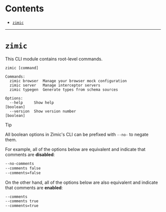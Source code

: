 # Contents <!-- omit from toc -->

- [`zimic`](#zimic)

---

# `zimic`

This CLI module contains root-level commands.

```
zimic [command]

Commands:
  zimic browser  Manage your browser mock configuration
  zimic server   Manage interceptor servers
  zimic typegen  Generate types from schema sources

Options:
  --help     Show help                                                 [boolean]
  --version  Show version number                                       [boolean]
```

> [!TIP]
>
> All boolean options in Zimic's CLI can be prefixed with `--no-` to negate them.
>
> For example, all of the options below are equivalent and indicate that comments are **disabled**:
>
> ```bash
> --no-comments
> --comments false
> --comments=false
> ```
>
> On the other hand, all of the options below are also equivalent and indicate that comments are **enabled**:
>
> ```bash
> --comments
> --comments true
> --comments=true
> ```
